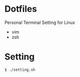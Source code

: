 # Dotfiles

Personal Terminal Setting for Linux

- vim
- zsh

# Setting

```bash 
$ ./setting.sh
```
